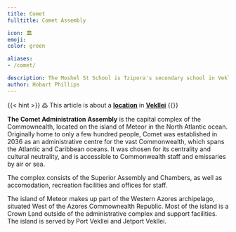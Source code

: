 ```yaml
---
title: Comet
fulltitle: Comet Assembly

icon: 🏛️
emoji: 
color: green

aliases:
- /comet/

description: The Moshel St School is Tzipora's secondary school in Vekllei.
author: Hobart Phillips
---
```

{{< hint >}}
߷ This article is about a [**location**](/utopia/landscape/locations) in [**Vekllei**](/utopia/vekllei/)
{{</hint>}}

**The Comet Administration Assembly** is the capital complex of the Commownealth, located on the island of Meteor in the North Atlantic ocean. Originally home to only a few hundred people, Comet was established in 2036 as an administrative centre for the vast Commonwealth, which spans the Atlantic and Caribbean oceans. It was chosen for its centrality and cultural neutrality, and is accessible to Commonwealth staff and emissaries by air or sea. 

The complex consists of the Superior Assembly and Chambers, as well as accomodation, recreation facilities and offices for staff.

The island of Meteor makes up part of the Western Azores archipelago, situated West of the Azores Commownealth Republic. Most of the island is a Crown Land outside of the administrative complex and support facilities. The island is served by Port Vekllei and Jetport Vekllei.

